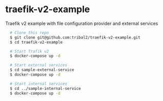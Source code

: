 # traefik-v2-example
Traefik v2 example with file configuration provider and external services

```bash
  # Clone this repo
  $ git clone git@github.com:tribal2/traefik-v2-example.git
  $ cd traefik-v2-example

  # Start Trafik v2
  $ docker-compose up -d

  # Start external services
  $ cd sample-external-service
  $ docker-compose up -d

  # Start internal services
  $ cd ../sample-internal-service
  $ docker-compose up -d
```
